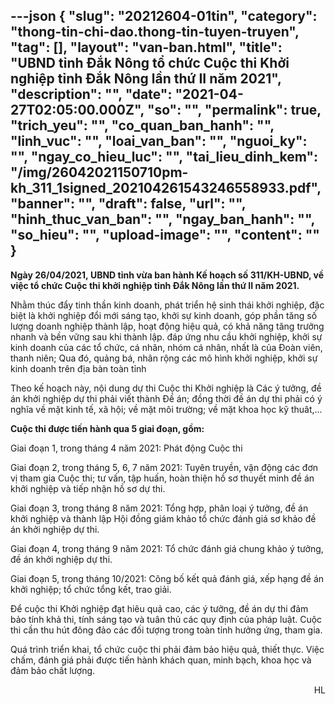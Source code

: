 ---json
{
    "slug": "20212604-01tin",
    "category": "thong-tin-chi-dao.thong-tin-tuyen-truyen",
    "tag": [],
    "layout": "van-ban.html",
    "title": "UBND tỉnh Đắk Nông tổ chức Cuộc thi Khởi nghiệp tỉnh Đắk Nông lần thứ II năm 2021",
    "description": "",
    "date": "2021-04-27T02:05:00.000Z",
    "so": "",
    "permalink": true,
    "trich_yeu": "",
    "co_quan_ban_hanh": "",
    "linh_vuc": "",
    "loai_van_ban": "",
    "nguoi_ky": "",
    "ngay_co_hieu_luc": "",
    "tai_lieu_dinh_kem": "/img/26042021150710pm-kh_311_1signed_202104261543246558933.pdf",
    "banner": "",
    "draft": false,
    "url": "",
    "hinh_thuc_van_ban": "",
    "ngay_ban_hanh": "",
    "so_hieu": "",
    "upload-image": "",
    "__content__": ""
}
---
<p><strong>Ng&agrave;y 26/04/2021,&nbsp;UBND tỉnh vừa&nbsp;ban h&agrave;nh Kế hoạch số 311/KH-UBND, về việc tổ chức Cuộc thi khởi nghiệp tỉnh Đắk N&ocirc;ng lần thứ II năm 2021.</strong></p>

<p>Nhằm th&uacute;c đẩy tinh thần kinh doanh, ph&aacute;t triển hệ sinh th&aacute;i khởi nghiệp, đặc biệt l&agrave; khởi nghiệp đổi mới s&aacute;ng tạo, khởi sự kinh doanh, g&oacute;p phần tăng số lượng doanh nghiệp th&agrave;nh lập, hoạt động hiệu quả, c&oacute; khả năng tăng trưởng nhanh v&agrave; bền vững sau khi th&agrave;nh lập. đ&aacute;p ứng nhu cầu khởi nghiệp, khởi sự kinh doanh của c&aacute;c tổ chức, c&aacute; nh&acirc;n, nh&oacute;m c&aacute; nh&acirc;n, nhất l&agrave; của Đo&agrave;n vi&ecirc;n, thanh ni&ecirc;n; Qua đ&oacute;, quảng b&aacute;, nh&acirc;n rộng c&aacute;c m&ocirc; h&igrave;nh khởi nghiệp, khởi sự kinh doanh tr&ecirc;n địa b&agrave;n to&agrave;n tỉnh</p>

<p>Theo kế hoạch n&agrave;y, nội dung dự thi Cuộc thi Khởi nghiệp l&agrave; C&aacute;c &yacute; tưởng, đề &aacute;n khởi nghiệp dự thi phải viết th&agrave;nh Đề &aacute;n; đồng thời đề &aacute;n dự thi phải c&oacute; &yacute; nghĩa về mặt kinh tế, x&atilde; hội;&nbsp;về mặt m&ocirc;i trường; về mặt khoa học kỹ thu&acirc;t,...</p>

<p><strong>Cuộc thi được tiến h&agrave;nh qua 5 giai đoạn, gồm:</strong></p>

<p>Giai đoạn 1, trong th&aacute;ng 4 năm 2021: Ph&aacute;t động Cuộc thi</p>

<p>Giai đoạn 2, trong th&aacute;ng 5, 6, 7 năm 2021: Tuy&ecirc;n truyền, vận động c&aacute;c đơn vị tham gia Cuộc thi; tư vấn, tập huấn, ho&agrave;n thiện hồ sơ thuyết minh đề &aacute;n khởi nghiệp v&agrave; tiếp nhận hồ sơ dự thi.</p>

<p>Giai đoạn 3, trong th&aacute;ng 8 năm 2021: Tổng hợp, ph&acirc;n loại &yacute; tưởng, đề &aacute;n khởi nghiệp v&agrave; th&agrave;nh lập Hội đồng gi&aacute;m khảo tổ chức đ&aacute;nh gi&aacute; sơ khảo đề &aacute;n khởi nghiệp dự thi.</p>

<p>Giai đoạn 4, trong th&aacute;ng 9 năm 2021: Tổ chức đ&aacute;nh gi&aacute; chung khảo &yacute; tưởng, đề &aacute;n khởi nghiệp dự thi.</p>

<p>Giai đoạn 5, trong th&aacute;ng 10/2021: C&ocirc;ng bố kết quả đ&aacute;nh gi&aacute;, xếp hạng đề &aacute;n khởi nghiệp; tổ chức tổng kết, trao giải.</p>

<p>Để cuộc thi Khởi nghiệp đạt hi&ecirc;u quả cao, c&aacute;c &yacute; tưởng, đề &aacute;n dự thi đảm bảo t&iacute;nh khả thi, t&iacute;nh s&aacute;ng tạo v&agrave; tu&acirc;n thủ c&aacute;c quy định của ph&aacute;p luật. Cuộc thi cần thu h&uacute;t đ&ocirc;ng đảo c&aacute;c đối tượng trong to&agrave;n tỉnh hưởng ứng, tham gia.</p>

<p>Qu&aacute; tr&igrave;nh triển khai, tổ chức cuộc thi phải đảm bảo hiệu quả, thiết thực. Việc chấm, đ&aacute;nh gi&aacute; phải được tiến h&agrave;nh kh&aacute;ch quan, minh bạch, khoa học v&agrave; đảm bảo chất lượng.&nbsp;</p>

<p style="text-align:right">HL</p>
